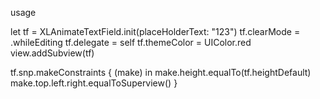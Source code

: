 usage

let tf = XLAnimateTextField.init(placeHolderText: "123")
tf.clearMode = .whileEditing
tf.delegate = self
tf.themeColor = UIColor.red
view.addSubview(tf)

tf.snp.makeConstraints { (make) in
make.height.equalTo(tf.heightDefault)
make.top.left.right.equalToSuperview()
}
